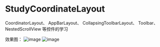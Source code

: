 # StudyCoordinateLayout


CoordinatorLayout、
AppBarLayout、
CollapsingToolbarLayout、
Toolbar、
NestedScrollView
等控件的学习

效果图：
![image](https://github.com/github1575558177/StudyCoordinateLayout/screenshots/1.gif)
![image](https://github.com/github1575558177/StudyCoordinateLayout/tree/master/screenshots/2.gif) 
